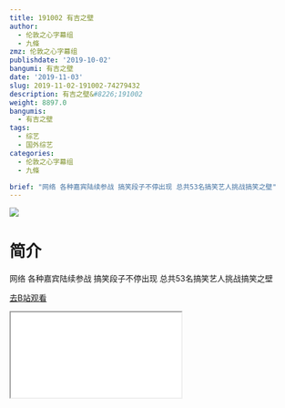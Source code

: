 ```yaml
---
title: 191002 有吉之壁
author:
  - 伦敦之心字幕组
  - 九條
zmz: 伦敦之心字幕组
publishdate: '2019-10-02'
bangumi: 有吉之壁
date: '2019-11-03'
slug: 2019-11-02-191002-74279432
description: 有吉之壁&#8226;191002
weight: 8897.0
bangumis:
  - 有吉之壁
tags:
  - 综艺
  - 国外综艺
categories:
  - 伦敦之心字幕组
  - 九條

brief: "网络 各种嘉宾陆续参战 搞笑段子不停出现 总共53名搞笑艺人挑战搞笑之壁"
---
```

![](https://raw.githubusercontent.com/tcgriffith/owaraisite/master/static/tmpimg/4dd4eb0c734fb45377756d74c1366ee3c24a9e88.jpg.480.jpg)
# 简介  
网络
各种嘉宾陆续参战 搞笑段子不停出现 总共53名搞笑艺人挑战搞笑之壁  

[去B站观看](https://www.bilibili.com/video/av74279432/)
<div class ="resp-container"><iframe class="testiframe" src="//player.bilibili.com/player.html?aid=74279432"", scrolling="no", allowfullscreen="true" > </iframe></div> 
